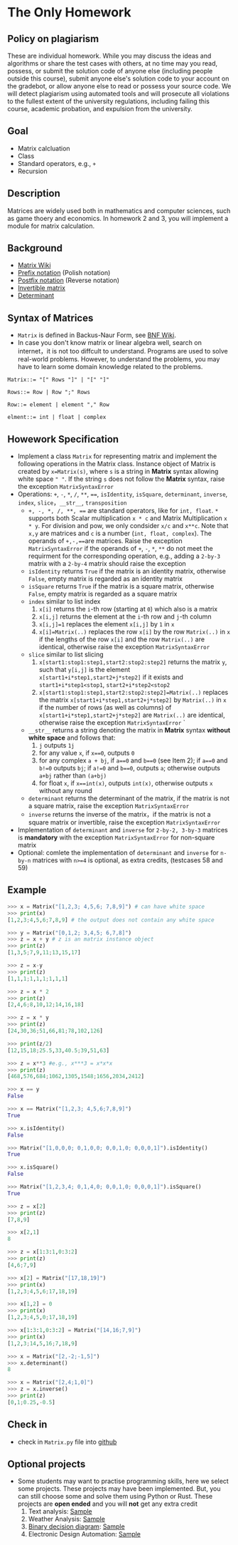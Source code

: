 # The Only Homework

## Policy on plagiarism

These are individual homework. While you may discuss the ideas and algorithms or share the test cases with others, at no time may you read, possess, or submit the solution code of anyone else (including people outside this course), submit anyone else's solution code to your account on the gradebot, or allow anyone else to read or possess your source code. We will detect plagiarism using automated tools and will prosecute all violations to the fullest extent of the university regulations, including failing this course, academic probation, and expulsion from the university.

## Goal

- Matrix calcluation 
- Class
- Standard operators, e.g., `+`
- Recursion

## Description

Matrices are widely used both in mathematics and computer sciences, such as game thoery and economics. In homework 2 and 3, you will implement a module for matrix calculation.

## Background

- [Matrix Wiki](https://en.wikipedia.org/wiki/Matrix_(mathematics))
- [Prefix notation](https://en.wikipedia.org/wiki/Polish_notation) (Polish notation)
- [Postfix notation](https://en.wikipedia.org/wiki/Reverse_Polish_notation) (Reverse notation)
- [Invertible matrix](https://en.wikipedia.org/wiki/Invertible_matrix)
- [Determinant](https://en.wikipedia.org/wiki/Determinant)

## Syntax of Matrices

- `Matrix` is defined in Backus-Naur Form, see [BNF Wiki](https://en.wikipedia.org/wiki/Backus%E2%80%93Naur_Form). 
- In case you don't know matrix or linear algebra well, search on internet，it is not too diffcult to understand. Programs are used to solve real-world problems. However, to understand the problems, you may have to learn some domain knowledge related to the problems.

```ebn
Matrix::= "[" Rows "]" | "[" "]"

Rows::= Row | Row ";" Rows

Row::= element | element "," Row

elment::= int | float | complex
```

## Howework Specification

- Implement a class `Matrix` for representing matrix and implement the following operations in the Matrix class. Instance object of Matrix is created by `x=Matrix(s)`, where `s` is a string in **Matrix** syntax allowing white space `" "`. If the string `s` does not follow the **Matrix** syntax, raise the exception `MatrixSyntaxError`
- Operations: `+`, `-`, `*`, `/`, `**`, `==`, `isIdentity`, `isSquare`, `determinant`, `inverse`, `index`, `slice`，`__str__`, `transposition`
  - `+, -, *, /, **, ==` are standard operators, like for `int, float`.  `*` supports both Scalar multiplication `x * c` and Matrix Multiplication `x * y`. For division and pow, we only condsider `x/c` and `x**c`. Note that `x,y` are matrices and `c` is a number (`int, float, complex`). The operands of `+,-,==`are matrices. Raise the exception `MatrixSyntaxError` if the operands of `+`, `-`, `*`, `**` do not meet the requirment for the corresponding operation, e.g., adding a `2-by-3` matrix with a `2-by-4` matrix should raise the exception
  - `isIdentity` returns `True` if the matrix is an identity matrix, otherwise `False`, empty matrix is regarded as an identity matrix 
  - `isSquare` returns `True` if the matrix is a square matrix, otherwise `False`, empty matrix is regarded as a square matrix
  - `index` similar to list index
    1. `x[i]` returns the `i`-th row (starting at `0`) which also is a matrix
    2. `x[i,j]` returns the element at the `i`-th row and `j`-th column
    3. `x[i,j]=1` replaces the element `x[i,j]` by `1` in `x`
    4. `x[i]=Matrix(..)` replaces the row `x[i]` by the row `Matrix(..)` in `x` if the lengths of the row `x[i]` and the row `Matrix(..)` are identical, otherwise raise the exception `MatrixSyntaxError`
  - `slice` similar to list slicing 
    1. `x[start1:stop1:step1,start2:stop2:step2]` returns the matrix `y`, such that `y[i,j]` is the element `x[start1+i*step1,start2+j*step2]` if it exists and `start1+i*step1<stop1`, `start2+i*step2<stop2`
    2. `x[start1:stop1:step1,start2:stop2:step2]=Matrix(..)` replaces the matrix `x[start1+i*step1,start2+j*step2]` by `Matrix(..)` in `x` if the number of rows (as well as columns) of `x[start1+i*step1,start2+j*step2]` are `Matrix(..)` are identical, otherwise raise the exception `MatrixSyntaxError` `
  - `__str__` returns a string denoting the matrix in **Matrix** syntax **without white space** and follows that: 
    1. `j` outputs `1j`
    2. for any value `x`, if `x==0`, outputs `0`
    3. for any complex `a + bj`, if `a==0` and `b==0` (see Item 2); if `a==0` and `b!=0` outputs `bj`; if `a!=0` and `b==0`, outputs `a`; otherwise outputs `a+bj` rather than `(a+bj)`
    4. for float `x`, if `x==int(x)`, outputs `int(x)`, otherwise outputs `x` without any round
  - `determinant` returns the determinant of the matrix, if the matrix is not a square matrix, raise the exception `MatrixSyntaxError`
  - `inverse` returns the inverse of the matrix，if the matrix is not a square matrix or invertible, raise the exception `MatrixSyntaxError`
- Implementation of `determinant` and `inverse` for `2-by-2, 3-by-3` matrices is **mandatory** with the exception `MatrixSyntaxError` for non-square matrix
- Optional: comlete the implementation of `determinant` and `inverse` for `n-by-n` matrices with `n>=4` is optional, as extra credits, (testcases 58 and 59)

## Example

```python
>>> x = Matrix("[1,2,3; 4,5,6; 7,8,9]") # can have white space
>>> print(x)
[1,2,3;4,5,6;7,8,9] # the output does not contain any white space

>>> y = Matrix("[0,1,2; 3,4,5; 6,7,8]")
>>> z = x + y # z is an matrix instance object
>>> print(z)
[1,3,5;7,9,11;13,15,17]

>>> z = x-y
>>> print(z)
[1,1,1;1,1,1;1,1,1]

>>> z = x * 2
>>> print(z)
[2,4,6;8,10,12;14,16,18]

>>> z = x * y
>>> print(z)
[24,30,36;51,66,81;78,102,126]

>>> print(z/2)
[12,15,18;25.5,33,40.5;39,51,63]

>>> z = x**3 #e.g., x***3 = x*x*x
>>> print(z)
[468,576,684;1062,1305,1548;1656,2034,2412]

>>> x == y
False

>>> x == Matrix("[1,2,3; 4,5,6;7,8,9]")
True

>>> x.isIdentity()
False

>>> Matrix("[1,0,0,0; 0,1,0,0; 0,0,1,0; 0,0,0,1]").isIdentity()
True

>>> x.isSquare()
False

>>> Matrix("[1,2,3,4; 0,1,4,0; 0,0,1,0; 0,0,0,1]").isSquare()
True

>>> z = x[2]
>>> print(z)
[7,8,9]

>>> x[2,1]
8

>>> z = x[1:3:1,0:3:2]
>>> print(z)
[4,6;7,9]

>>> x[2] = Matrix("[17,18,19]")
>>> print(x)
[1,2,3;4,5,6;17,18,19]

>>> x[1,2] = 0
>>> print(x)
[1,2,3;4,5,0;17,18,19]

>>> x[1:3:1,0:3:2] = Matrix("[14,16;7,9]")
>>> print(x)
[1,2,3;14,5,16;7,18,9]

>>> x = Matrix("[2,-2;-1,5]")
>>> x.determinant()
8

>>> x = Matrix("[2,4;1,0]")
>>> z = x.inverse()
>>> print(z)
[0,1;0.25,-0.5]
```

## Check in

- check in `Matrix.py` file into [github](https://github.org/)

## Optional projects

- Some students may want to practise programming skills, here we select some projects. These projects may have been implemented. But, you can still choose some and solve them using Python or Rust. These projects are **open ended** and you will  **not** get any extra credit	
  1. Text analysis: [Sample](http://textalyser.net/)
  2. Weather Analysis: [Sample](https://github.com/alexdgarland/Weather_Analysis)
  3. [Binary decision diagram](https://en.wikipedia.org/wiki/Binary_decision_diagram): [Sample](http://pyeda.readthedocs.io/en/latest/bdd.html)
  4. Electronic Design Automation: [Sample](https://github.com/cjdrake/pyeda)

